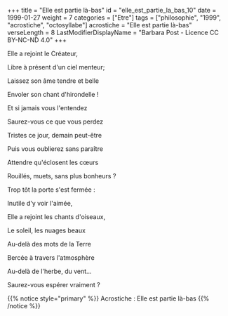 +++
title = "Elle est partie là-bas"
id = "elle_est_partie_la_bas_10"
date = 1999-01-27
weight = 7
categories = ["Etre"]
tags = ["philosophie", "1999", "acrostiche", "octosyllabe"]
acrostiche = "Elle est partie là-bas"
verseLength = 8
LastModifierDisplayName = "Barbara Post - Licence CC BY-NC-ND 4.0"
+++

Elle a rejoint le Créateur,

Libre à présent d'un ciel menteur;

Laissez son âme tendre et belle

Envoler son chant d'hirondelle !

Et si jamais vous l'entendez

Saurez-vous ce que vous perdez

Tristes ce jour, demain peut-être

Puis vous oublierez sans paraître

Attendre qu'éclosent les cœurs

Rouillés, muets, sans plus bonheurs ?

Trop tôt la porte s'est fermée :

Inutile d'y voir l'aimée,

Elle a rejoint les chants d'oiseaux,

Le soleil, les nuages beaux

Au-delà des mots de la Terre

Bercée à travers l'atmosphère

Au-delà de l'herbe, du vent...

Saurez-vous espérer vraiment ?

{{% notice style="primary" %}}
Acrostiche : Elle est partie là-bas
{{% /notice %}}
